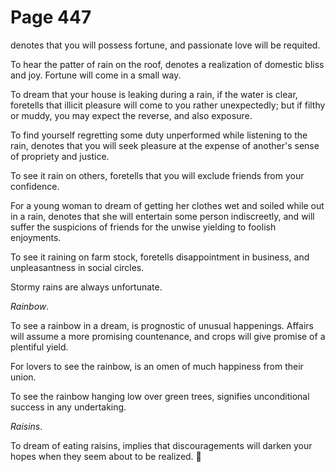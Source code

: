# Page 447
denotes that you will possess fortune, and passionate love will be requited.


To hear the patter of rain on the roof, denotes a realization of domestic
bliss and joy. Fortune will come in a small way.


To dream that your house is leaking during a rain, if the water is clear,
foretells that illicit pleasure will come to you rather unexpectedly;
but if filthy or muddy, you may expect the reverse, and also exposure.


To find yourself regretting some duty unperformed while listening to the rain,
denotes that you will seek pleasure at the expense of another's sense
of propriety and justice.


To see it rain on others, foretells that you will exclude friends
from your confidence.


For a young woman to dream of getting her clothes wet and soiled while
out in a rain, denotes that she will entertain some person indiscreetly,
and will suffer the suspicions of friends for the unwise yielding
to foolish enjoyments.


To see it raining on farm stock, foretells disappointment in business,
and unpleasantness in social circles.


Stormy rains are always unfortunate.


_Rainbow_.


To see a rainbow in a dream, is prognostic of unusual happenings.
Affairs will assume a more promising countenance, and crops will give
promise of a plentiful yield.


For lovers to see the rainbow, is an omen of much happiness
from their union.


To see the rainbow hanging low over green trees, signifies unconditional
success in any undertaking.


_Raisins_.


To dream of eating raisins, implies that discouragements will darken
your hopes when they seem about to be realized.
